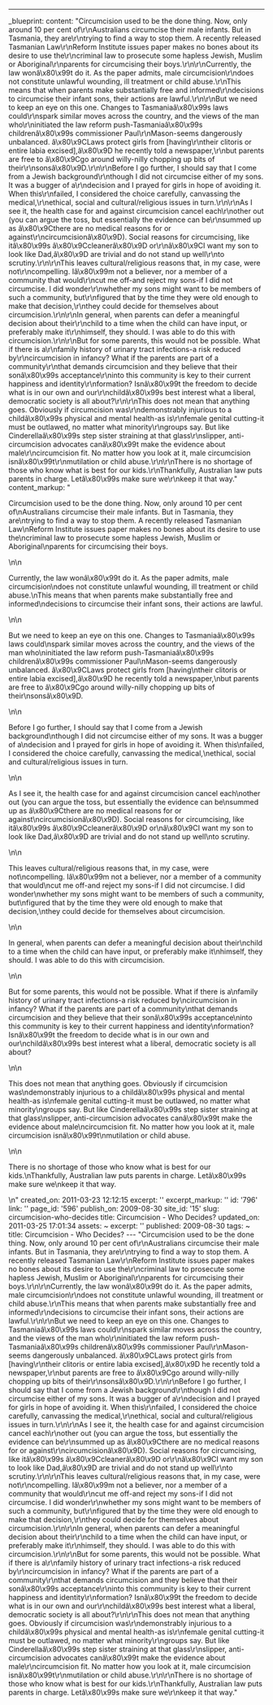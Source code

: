 ---
_blueprint:
  content: "Circumcision used to be the done thing. Now, only around 10 per cent of\r\nAustralians
    circumcise their male infants. But in Tasmania, they are\r\ntrying to find a way
    to stop them. A recently released Tasmanian Law\r\nReform Institute issues paper
    makes no bones about its desire to use the\r\ncriminal law to prosecute some hapless
    Jewish, Muslim or Aboriginal\r\nparents for circumcising their boys.\r\n\r\nCurrently,
    the law wonâ\x80\x99t do it. As the paper admits, male circumcision\r\ndoes not
    constitute unlawful wounding, ill treatment or child abuse.\r\nThis means that
    when parents make substantially free and informed\r\ndecisions to circumcise their
    infant sons, their actions are lawful.\r\n\r\nBut we need to keep an eye on this
    one. Changes to Tasmaniaâ\x80\x99s laws could\r\nspark similar moves across the
    country, and the views of the man who\r\ninitiated the law reform push-Tasmaniaâ\x80\x99s
    childrenâ\x80\x99s commissioner Paul\r\nMason-seems dangerously unbalanced. â\x80\x9CLaws
    protect girls from [having\r\ntheir clitoris or entire labia excised],â\x80\x9D
    he recently told a newspaper,\r\nbut parents are free to â\x80\x9Cgo around willy-nilly
    chopping up bits of their\r\nsonsâ\x80\x9D.\r\n\r\nBefore I go further, I should
    say that I come from a Jewish background\r\nthough I did not circumcise either
    of my sons. It was a bugger of a\r\ndecision and I prayed for girls in hope of
    avoiding it. When this\r\nfailed, I considered the choice carefully, canvassing
    the medical,\r\nethical, social and cultural/religious issues in turn.\r\n\r\nAs
    I see it, the health case for and against circumcision cancel each\r\nother out
    (you can argue the toss, but essentially the evidence can be\r\nsummed up as â\x80\x9Cthere
    are no medical reasons for or against\r\ncircumcisionâ\x80\x9D). Social reasons
    for circumcising, like itâ\x80\x99s â\x80\x9Ccleanerâ\x80\x9D or\r\nâ\x80\x9CI
    want my son to look like Dad,â\x80\x9D are trivial and do not stand up well\r\nto
    scrutiny.\r\n\r\nThis leaves cultural/religious reasons that, in my case, were
    not\r\ncompelling. Iâ\x80\x99m not a believer, nor a member of a community that
    would\r\ncut me off-and reject my sons-if I did not circumcise. I did wonder\r\nwhether
    my sons might want to be members of such a community, but\r\nfigured that by the
    time they were old enough to make that decision,\r\nthey could decide for themselves
    about circumcision.\r\n\r\nIn general, when parents can defer a meaningful decision
    about their\r\nchild to a time when the child can have input, or preferably make
    it\r\nhimself, they should. I was able to do this with circumcision.\r\n\r\nBut
    for some parents, this would not be possible. What if there is a\r\nfamily history
    of urinary tract infections-a risk reduced by\r\ncircumcision in infancy? What
    if the parents are part of a community\r\nthat demands circumcision and they believe
    that their sonâ\x80\x99s acceptance\r\ninto this community is key to their current
    happiness and identity\r\nformation? Isnâ\x80\x99t the freedom to decide what
    is in our own and our\r\nchildâ\x80\x99s best interest what a liberal, democratic
    society is all about?\r\n\r\nThis does not mean that anything goes. Obviously
    if circumcision was\r\ndemonstrably injurious to a childâ\x80\x99s physical and
    mental health-as is\r\nfemale genital cutting-it must be outlawed, no matter what
    minority\r\ngroups say. But like Cinderellaâ\x80\x99s step sister straining at
    that glass\r\nslipper, anti-circumcision advocates canâ\x80\x99t make the evidence
    about male\r\ncircumcision fit. No matter how you look at it, male circumcision
    isnâ\x80\x99t\r\nmutilation or child abuse.\r\n\r\nThere is no shortage of those
    who know what is best for our kids.\r\nThankfully, Australian law puts parents
    in charge. Letâ\x80\x99s make sure we\r\nkeep it that way."
  content_markup: "<p>Circumcision used to be the done thing. Now, only around 10
    per cent of\nAustralians circumcise their male infants. But in Tasmania, they
    are\ntrying to find a way to stop them. A recently released Tasmanian Law\nReform
    Institute issues paper makes no bones about its desire to use the\ncriminal law
    to prosecute some hapless Jewish, Muslim or Aboriginal\nparents for circumcising
    their boys.</p>\n\n<p>Currently, the law wonâ\x80\x99t do it. As the paper admits,
    male circumcision\ndoes not constitute unlawful wounding, ill treatment or child
    abuse.\nThis means that when parents make substantially free and informed\ndecisions
    to circumcise their infant sons, their actions are lawful.</p>\n\n<p>But we need
    to keep an eye on this one. Changes to Tasmaniaâ\x80\x99s laws could\nspark similar
    moves across the country, and the views of the man who\ninitiated the law reform
    push-Tasmaniaâ\x80\x99s childrenâ\x80\x99s commissioner Paul\nMason-seems dangerously
    unbalanced. â\x80\x9CLaws protect girls from [having\ntheir clitoris or entire
    labia excised],â\x80\x9D he recently told a newspaper,\nbut parents are free to
    â\x80\x9Cgo around willy-nilly chopping up bits of their\nsonsâ\x80\x9D.</p>\n\n<p>Before
    I go further, I should say that I come from a Jewish background\nthough I did
    not circumcise either of my sons. It was a bugger of a\ndecision and I prayed
    for girls in hope of avoiding it. When this\nfailed, I considered the choice carefully,
    canvassing the medical,\nethical, social and cultural/religious issues in turn.</p>\n\n<p>As
    I see it, the health case for and against circumcision cancel each\nother out
    (you can argue the toss, but essentially the evidence can be\nsummed up as â\x80\x9Cthere
    are no medical reasons for or against\ncircumcisionâ\x80\x9D). Social reasons
    for circumcising, like itâ\x80\x99s â\x80\x9Ccleanerâ\x80\x9D or\nâ\x80\x9CI want
    my son to look like Dad,â\x80\x9D are trivial and do not stand up well\nto scrutiny.</p>\n\n<p>This
    leaves cultural/religious reasons that, in my case, were not\ncompelling. Iâ\x80\x99m
    not a believer, nor a member of a community that would\ncut me off-and reject
    my sons-if I did not circumcise. I did wonder\nwhether my sons might want to be
    members of such a community, but\nfigured that by the time they were old enough
    to make that decision,\nthey could decide for themselves about circumcision.</p>\n\n<p>In
    general, when parents can defer a meaningful decision about their\nchild to a
    time when the child can have input, or preferably make it\nhimself, they should.
    I was able to do this with circumcision.</p>\n\n<p>But for some parents, this
    would not be possible. What if there is a\nfamily history of urinary tract infections-a
    risk reduced by\ncircumcision in infancy? What if the parents are part of a community\nthat
    demands circumcision and they believe that their sonâ\x80\x99s acceptance\ninto
    this community is key to their current happiness and identity\nformation? Isnâ\x80\x99t
    the freedom to decide what is in our own and our\nchildâ\x80\x99s best interest
    what a liberal, democratic society is all about?</p>\n\n<p>This does not mean
    that anything goes. Obviously if circumcision was\ndemonstrably injurious to a
    childâ\x80\x99s physical and mental health-as is\nfemale genital cutting-it must
    be outlawed, no matter what minority\ngroups say. But like Cinderellaâ\x80\x99s
    step sister straining at that glass\nslipper, anti-circumcision advocates canâ\x80\x99t
    make the evidence about male\ncircumcision fit. No matter how you look at it,
    male circumcision isnâ\x80\x99t\nmutilation or child abuse.</p>\n\n<p>There is
    no shortage of those who know what is best for our kids.\nThankfully, Australian
    law puts parents in charge. Letâ\x80\x99s make sure we\nkeep it that way.</p>\n"
  created_on: 2011-03-23 12:12:15
  excerpt: ''
  excerpt_markup: ''
  id: '796'
  link: ''
  page_id: '596'
  publish_on: 2009-08-30
  site_id: '15'
  slug: circumcision-who-decides
  title: Circumcision - Who Decides?
  updated_on: 2011-03-25 17:01:34
assets: ~
excerpt: ''
published: 2009-08-30
tags: ~
title: Circumcision - Who Decides?
--- "Circumcision used to be the done thing. Now, only around 10 per cent of\r\nAustralians
  circumcise their male infants. But in Tasmania, they are\r\ntrying to find a way
  to stop them. A recently released Tasmanian Law\r\nReform Institute issues paper
  makes no bones about its desire to use the\r\ncriminal law to prosecute some hapless
  Jewish, Muslim or Aboriginal\r\nparents for circumcising their boys.\r\n\r\nCurrently,
  the law wonâ\x80\x99t do it. As the paper admits, male circumcision\r\ndoes not
  constitute unlawful wounding, ill treatment or child abuse.\r\nThis means that when
  parents make substantially free and informed\r\ndecisions to circumcise their infant
  sons, their actions are lawful.\r\n\r\nBut we need to keep an eye on this one. Changes
  to Tasmaniaâ\x80\x99s laws could\r\nspark similar moves across the country, and
  the views of the man who\r\ninitiated the law reform push-Tasmaniaâ\x80\x99s childrenâ\x80\x99s
  commissioner Paul\r\nMason-seems dangerously unbalanced. â\x80\x9CLaws protect girls
  from [having\r\ntheir clitoris or entire labia excised],â\x80\x9D he recently told
  a newspaper,\r\nbut parents are free to â\x80\x9Cgo around willy-nilly chopping
  up bits of their\r\nsonsâ\x80\x9D.\r\n\r\nBefore I go further, I should say that
  I come from a Jewish background\r\nthough I did not circumcise either of my sons.
  It was a bugger of a\r\ndecision and I prayed for girls in hope of avoiding it.
  When this\r\nfailed, I considered the choice carefully, canvassing the medical,\r\nethical,
  social and cultural/religious issues in turn.\r\n\r\nAs I see it, the health case
  for and against circumcision cancel each\r\nother out (you can argue the toss, but
  essentially the evidence can be\r\nsummed up as â\x80\x9Cthere are no medical reasons
  for or against\r\ncircumcisionâ\x80\x9D). Social reasons for circumcising, like
  itâ\x80\x99s â\x80\x9Ccleanerâ\x80\x9D or\r\nâ\x80\x9CI want my son to look like
  Dad,â\x80\x9D are trivial and do not stand up well\r\nto scrutiny.\r\n\r\nThis leaves
  cultural/religious reasons that, in my case, were not\r\ncompelling. Iâ\x80\x99m
  not a believer, nor a member of a community that would\r\ncut me off-and reject
  my sons-if I did not circumcise. I did wonder\r\nwhether my sons might want to be
  members of such a community, but\r\nfigured that by the time they were old enough
  to make that decision,\r\nthey could decide for themselves about circumcision.\r\n\r\nIn
  general, when parents can defer a meaningful decision about their\r\nchild to a
  time when the child can have input, or preferably make it\r\nhimself, they should.
  I was able to do this with circumcision.\r\n\r\nBut for some parents, this would
  not be possible. What if there is a\r\nfamily history of urinary tract infections-a
  risk reduced by\r\ncircumcision in infancy? What if the parents are part of a community\r\nthat
  demands circumcision and they believe that their sonâ\x80\x99s acceptance\r\ninto
  this community is key to their current happiness and identity\r\nformation? Isnâ\x80\x99t
  the freedom to decide what is in our own and our\r\nchildâ\x80\x99s best interest
  what a liberal, democratic society is all about?\r\n\r\nThis does not mean that
  anything goes. Obviously if circumcision was\r\ndemonstrably injurious to a childâ\x80\x99s
  physical and mental health-as is\r\nfemale genital cutting-it must be outlawed,
  no matter what minority\r\ngroups say. But like Cinderellaâ\x80\x99s step sister
  straining at that glass\r\nslipper, anti-circumcision advocates canâ\x80\x99t make
  the evidence about male\r\ncircumcision fit. No matter how you look at it, male
  circumcision isnâ\x80\x99t\r\nmutilation or child abuse.\r\n\r\nThere is no shortage
  of those who know what is best for our kids.\r\nThankfully, Australian law puts
  parents in charge. Letâ\x80\x99s make sure we\r\nkeep it that way."
